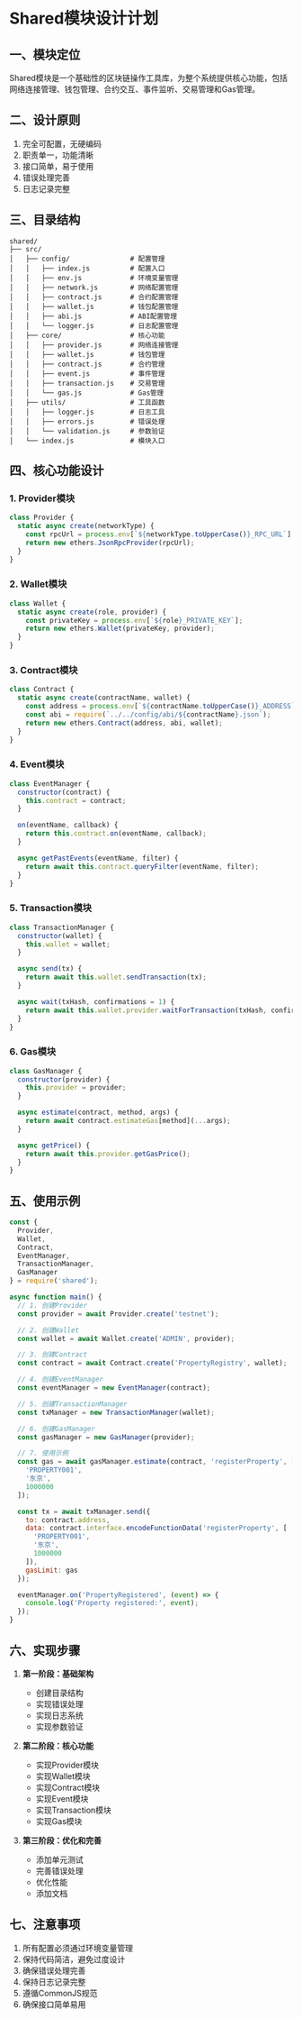 # Shared模块设计计划

## 一、模块定位
Shared模块是一个基础性的区块链操作工具库，为整个系统提供核心功能，包括网络连接管理、钱包管理、合约交互、事件监听、交易管理和Gas管理。

## 二、设计原则
1. 完全可配置，无硬编码
2. 职责单一，功能清晰
3. 接口简单，易于使用
4. 错误处理完善
5. 日志记录完整

## 三、目录结构
```
shared/
├── src/
│   ├── config/               # 配置管理
│   │   ├── index.js          # 配置入口
│   │   ├── env.js            # 环境变量管理
│   │   ├── network.js        # 网络配置管理
│   │   ├── contract.js       # 合约配置管理
│   │   ├── wallet.js         # 钱包配置管理
│   │   ├── abi.js            # ABI配置管理
│   │   └── logger.js         # 日志配置管理
│   ├── core/                 # 核心功能
│   │   ├── provider.js       # 网络连接管理
│   │   ├── wallet.js         # 钱包管理
│   │   ├── contract.js       # 合约管理
│   │   ├── event.js          # 事件管理
│   │   ├── transaction.js    # 交易管理
│   │   └── gas.js            # Gas管理
│   ├── utils/                # 工具函数
│   │   ├── logger.js         # 日志工具
│   │   ├── errors.js         # 错误处理
│   │   └── validation.js     # 参数验证
│   └── index.js              # 模块入口
```

## 四、核心功能设计

### 1. Provider模块
```javascript
class Provider {
  static async create(networkType) {
    const rpcUrl = process.env[`${networkType.toUpperCase()}_RPC_URL`];
    return new ethers.JsonRpcProvider(rpcUrl);
  }
}
```

### 2. Wallet模块
```javascript
class Wallet {
  static async create(role, provider) {
    const privateKey = process.env[`${role}_PRIVATE_KEY`];
    return new ethers.Wallet(privateKey, provider);
  }
}
```

### 3. Contract模块
```javascript
class Contract {
  static async create(contractName, wallet) {
    const address = process.env[`${contractName.toUpperCase()}_ADDRESS`];
    const abi = require(`../../config/abi/${contractName}.json`);
    return new ethers.Contract(address, abi, wallet);
  }
}
```

### 4. Event模块
```javascript
class EventManager {
  constructor(contract) {
    this.contract = contract;
  }

  on(eventName, callback) {
    return this.contract.on(eventName, callback);
  }

  async getPastEvents(eventName, filter) {
    return await this.contract.queryFilter(eventName, filter);
  }
}
```

### 5. Transaction模块
```javascript
class TransactionManager {
  constructor(wallet) {
    this.wallet = wallet;
  }

  async send(tx) {
    return await this.wallet.sendTransaction(tx);
  }

  async wait(txHash, confirmations = 1) {
    return await this.wallet.provider.waitForTransaction(txHash, confirmations);
  }
}
```

### 6. Gas模块
```javascript
class GasManager {
  constructor(provider) {
    this.provider = provider;
  }

  async estimate(contract, method, args) {
    return await contract.estimateGas[method](...args);
  }

  async getPrice() {
    return await this.provider.getGasPrice();
  }
}
```

## 五、使用示例

```javascript
const { 
  Provider,
  Wallet,
  Contract,
  EventManager,
  TransactionManager,
  GasManager
} = require('shared');

async function main() {
  // 1. 创建Provider
  const provider = await Provider.create('testnet');

  // 2. 创建Wallet
  const wallet = await Wallet.create('ADMIN', provider);

  // 3. 创建Contract
  const contract = await Contract.create('PropertyRegistry', wallet);

  // 4. 创建EventManager
  const eventManager = new EventManager(contract);

  // 5. 创建TransactionManager
  const txManager = new TransactionManager(wallet);

  // 6. 创建GasManager
  const gasManager = new GasManager(provider);

  // 7. 使用示例
  const gas = await gasManager.estimate(contract, 'registerProperty', [
    'PROPERTY001',
    '东京',
    1000000
  ]);

  const tx = await txManager.send({
    to: contract.address,
    data: contract.interface.encodeFunctionData('registerProperty', [
      'PROPERTY001',
      '东京',
      1000000
    ]),
    gasLimit: gas
  });

  eventManager.on('PropertyRegistered', (event) => {
    console.log('Property registered:', event);
  });
}
```

## 六、实现步骤

1. **第一阶段：基础架构**
   - 创建目录结构
   - 实现错误处理
   - 实现日志系统
   - 实现参数验证

2. **第二阶段：核心功能**
   - 实现Provider模块
   - 实现Wallet模块
   - 实现Contract模块
   - 实现Event模块
   - 实现Transaction模块
   - 实现Gas模块

3. **第三阶段：优化和完善**
   - 添加单元测试
   - 完善错误处理
   - 优化性能
   - 添加文档

## 七、注意事项

1. 所有配置必须通过环境变量管理
2. 保持代码简洁，避免过度设计
3. 确保错误处理完善
4. 保持日志记录完整
5. 遵循CommonJS规范
6. 确保接口简单易用 